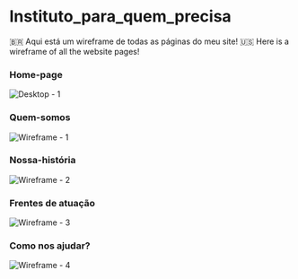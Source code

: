 # Instituto_para_quem_precisa

🇧🇷 Aqui está um wireframe de todas as páginas do meu site!
🇺🇸 Here is a wireframe of all the website pages!

### Home-page
![Desktop - 1](https://github.com/igorbraganca2003/Instituto_para_quem_precisa/assets/61918994/1089fc6d-b55a-43e3-8bef-42b959010c17)

### Quem-somos
![Wireframe - 1](https://github.com/igorbraganca2003/Instituto_para_quem_precisa/assets/61918994/3987eac3-51a0-45e9-8790-2e563b5daea2)

### Nossa-história
![Wireframe - 2](https://github.com/igorbraganca2003/Instituto_para_quem_precisa/assets/61918994/faeeae79-0e85-4c3f-aacd-d0ec10d47fc5)

### Frentes de atuação
![Wireframe - 3](https://github.com/igorbraganca2003/Instituto_para_quem_precisa/assets/61918994/f02c0e61-3358-4bae-a8ab-74304ebedf21)

### Como nos ajudar?
![Wireframe - 4](https://github.com/igorbraganca2003/Instituto_para_quem_precisa/assets/61918994/126d849d-d614-4f32-aad9-77ae101e5159)
